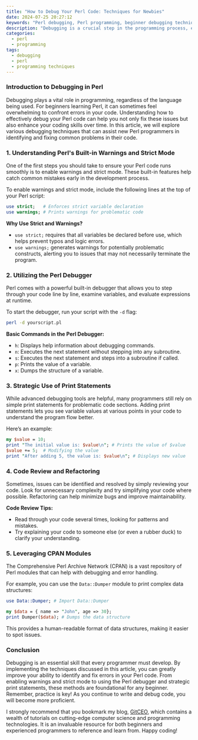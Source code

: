 ```yaml
---
title: "How to Debug Your Perl Code: Techniques for Newbies"
date: 2024-07-25 20:27:12
keywords: "Perl debugging, Perl programming, beginner debugging techniques, Perl code optimization, learning Perl"
description: "Debugging is a crucial step in the programming process, especially for those who are new to Perl. This article provides an in-depth guide to various debugging techniques that beginners can use to resolve issues in their Perl code. We’ll explore built-in tools like warnings and strict mode, effective usage of the debugger, and the importance of good coding practices. By the end, you’ll have a solid understanding of how to approach debugging in Perl, along with practical steps to take when you encounter problems in your code."
categories:
  - perl
  - programming
tags:
  - debugging
  - perl
  - programming techniques
---
```


### Introduction to Debugging in Perl

Debugging plays a vital role in programming, regardless of the language being used. For beginners learning Perl, it can sometimes feel overwhelming to confront errors in your code. Understanding how to effectively debug your Perl code can help you not only fix these issues but also enhance your coding skills over time. In this article, we will explore various debugging techniques that can assist new Perl programmers in identifying and fixing common problems in their code. 

<!-- more -->

### 1. Understanding Perl's Built-in Warnings and Strict Mode

One of the first steps you should take to ensure your Perl code runs smoothly is to enable warnings and strict mode. These built-in features help catch common mistakes early in the development process. 

To enable warnings and strict mode, include the following lines at the top of your Perl script:

```perl
use strict;   # Enforces strict variable declaration
use warnings; # Prints warnings for problematic code
```

**Why Use Strict and Warnings?**
- `use strict;` requires that all variables be declared before use, which helps prevent typos and logic errors.
- `use warnings;` generates warnings for potentially problematic constructs, alerting you to issues that may not necessarily terminate the program.

### 2. Utilizing the Perl Debugger

Perl comes with a powerful built-in debugger that allows you to step through your code line by line, examine variables, and evaluate expressions at runtime.

To start the debugger, run your script with the `-d` flag:

```bash
perl -d yourscript.pl
```

**Basic Commands in the Perl Debugger:**
- `h`: Displays help information about debugging commands.
- `n`: Executes the next statement without stepping into any subroutine.
- `s`: Executes the next statement and steps into a subroutine if called.
- `p`: Prints the value of a variable.
- `x`: Dumps the structure of a variable.

### 3. Strategic Use of Print Statements

While advanced debugging tools are helpful, many programmers still rely on simple print statements for problematic code sections. Adding print statements lets you see variable values at various points in your code to understand the program flow better.

Here’s an example:

```perl
my $value = 10;
print "The initial value is: $value\n"; # Prints the value of $value
$value += 5;  # Modifying the value
print "After adding 5, the value is: $value\n"; # Displays new value
```

### 4. Code Review and Refactoring

Sometimes, issues can be identified and resolved by simply reviewing your code. Look for unnecessary complexity and try simplifying your code where possible. Refactoring can help minimize bugs and improve maintainability.

**Code Review Tips:**
- Read through your code several times, looking for patterns and mistakes.
- Try explaining your code to someone else (or even a rubber duck) to clarify your understanding.

### 5. Leveraging CPAN Modules

The Comprehensive Perl Archive Network (CPAN) is a vast repository of Perl modules that can help with debugging and error handling. 

For example, you can use the `Data::Dumper` module to print complex data structures:

```perl
use Data::Dumper; # Import Data::Dumper

my $data = { name => "John", age => 30}; 
print Dumper($data); # Dumps the data structure
```

This provides a human-readable format of data structures, making it easier to spot issues.

### Conclusion

Debugging is an essential skill that every programmer must develop. By implementing the techniques discussed in this article, you can greatly improve your ability to identify and fix errors in your Perl code. From enabling warnings and strict mode to using the Perl debugger and strategic print statements, these methods are foundational for any beginner. Remember, practice is key! As you continue to write and debug code, you will become more proficient. 

I strongly recommend that you bookmark my blog, [GitCEO](https://gitceo.com), which contains a wealth of tutorials on cutting-edge computer science and programming technologies. It is an invaluable resource for both beginners and experienced programmers to reference and learn from. Happy coding!